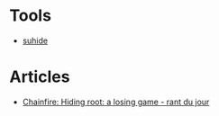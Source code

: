# Tools

- [suhide](http://www.androidpolice.com/2016/08/29/chainfire-releases-suhide-experimental-officially-unsupported-way-hide-root-status-app-app-basis/)
 
# Articles

- [Chainfire: Hiding root: a losing game - rant du jour](http://forum.xda-developers.com/showpost.php?p=68424605&postcount=2)
